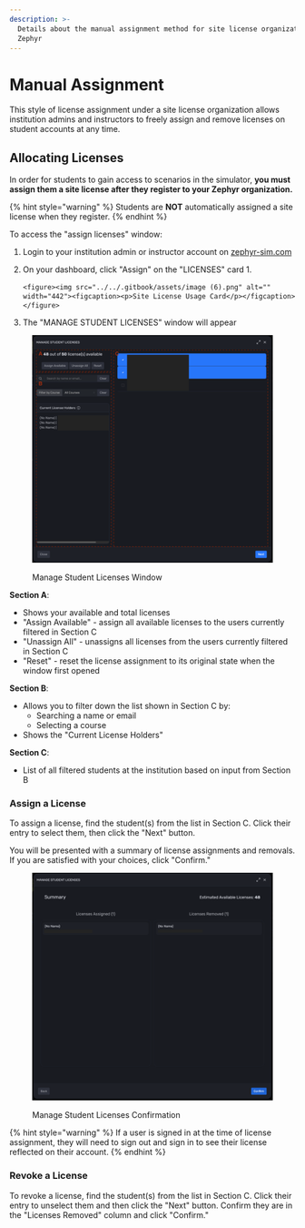 ```yaml
---
description: >-
  Details about the manual assignment method for site license organizations on
  Zephyr
---
```


# Manual Assignment

This style of license assignment under a site license organization allows institution admins and instructors to freely assign and remove licenses on student accounts at any time.

## Allocating Licenses

In order for students to gain access to scenarios in the simulator, **you must assign them a site license after they register to your Zephyr organization.**&#x20;

{% hint style="warning" %}
Students are **NOT** automatically assigned a site license when they register.
{% endhint %}

To access the "assign licenses" window:

1. Login to your institution admin or instructor account on [zephyr-sim.com](https://zephyr-sim.com)
2. On your dashboard, click "Assign" on the "LICENSES" card
   1.

       <figure><img src="../../.gitbook/assets/image (6).png" alt="" width="442"><figcaption><p>Site License Usage Card</p></figcaption></figure>
3. The "MANAGE STUDENT LICENSES" window will appear

<figure><img src="../../.gitbook/assets/image (7).png" alt=""><figcaption><p>Manage Student Licenses Window</p></figcaption></figure>

**Section A**:&#x20;

* Shows your available and total licenses
* "Assign Available" - assign all available licenses to the users currently filtered in Section C
* "Unassign All" - unassigns all licenses from the users currently filtered in Section C
* "Reset" - reset the license assignment to its original state when the window first opened

**Section B**:

* Allows you to filter down the list shown in Section C by:
  * Searching a name or email
  * Selecting a course
* Shows the "Current License Holders"

**Section C**:

* List of all filtered students at the institution based on input from Section B

### Assign a License

To assign a license, find the student(s) from the list in Section C. Click their entry to select them, then click the "Next" button.

You will be presented with a summary of license assignments and removals. If you are satisfied with your choices, click "Confirm."

<figure><img src="../../.gitbook/assets/image (11).png" alt=""><figcaption><p>Manage Student Licenses Confirmation</p></figcaption></figure>

{% hint style="warning" %}
If a user is signed in at the time of license assignment, they will need to sign out and sign in to see their license reflected on their account.
{% endhint %}

### Revoke a License

To revoke a license, find the student(s) from the list in Section C. Click their entry to unselect them and then click the "Next" button. Confirm they are in the "Licenses Removed" column and click "Confirm."
